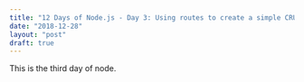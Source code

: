 ```yaml
---
title: "12 Days of Node.js - Day 3: Using routes to create a simple CRUD api."
date: "2018-12-28"
layout: "post"
draft: true
---
```


This is the third day of node.
